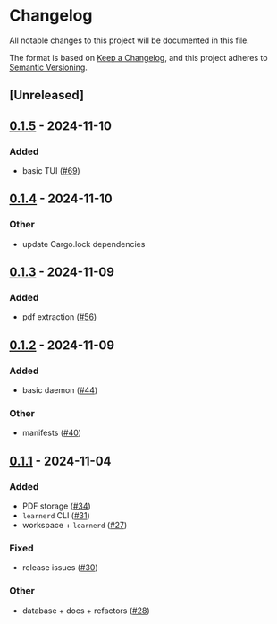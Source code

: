 # Changelog
All notable changes to this project will be documented in this file.

The format is based on [Keep a Changelog](https://keepachangelog.com/en/1.0.0/),
and this project adheres to [Semantic Versioning](https://semver.org/spec/v2.0.0.html).

## [Unreleased]

## [0.1.5](https://github.com/Autoparallel/learner/compare/learnerd-v0.1.4...learnerd-v0.1.5) - 2024-11-10

### Added
- basic TUI ([#69](https://github.com/Autoparallel/learner/pull/69))

## [0.1.4](https://github.com/Autoparallel/learner/compare/learnerd-v0.1.3...learnerd-v0.1.4) - 2024-11-10

### Other
- update Cargo.lock dependencies

## [0.1.3](https://github.com/Autoparallel/learner/compare/learnerd-v0.1.2...learnerd-v0.1.3) - 2024-11-09

### Added
- pdf extraction ([#56](https://github.com/Autoparallel/learner/pull/56))

## [0.1.2](https://github.com/Autoparallel/learner/compare/learnerd-v0.1.1...learnerd-v0.1.2) - 2024-11-09

### Added
- basic daemon ([#44](https://github.com/Autoparallel/learner/pull/44))

### Other
- manifests ([#40](https://github.com/Autoparallel/learner/pull/40))

## [0.1.1](https://github.com/Autoparallel/learner/compare/learnerd-v0.1.0...learnerd-v0.1.1) - 2024-11-04

### Added
- PDF storage ([#34](https://github.com/Autoparallel/learner/pull/34))
- `learnerd` CLI ([#31](https://github.com/Autoparallel/learner/pull/31))
- workspace + `learnerd` ([#27](https://github.com/Autoparallel/learner/pull/27))

### Fixed
- release issues ([#30](https://github.com/Autoparallel/learner/pull/30))

### Other
- database + docs + refactors ([#28](https://github.com/Autoparallel/learner/pull/28))
